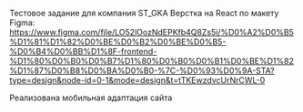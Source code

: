 Тестовое задание для компания ST_GKA
Верстка на React по макету Figma: https://www.figma.com/file/LO52lOozNdEPKfb4Q8Zs5i/%D0%A2%D0%B5%D1%81%D1%82%D0%BE%D0%B2%D0%BE%D0%B5-%D0%B4%D0%BB%D1%8F-frontend-%D1%80%D0%B0%D0%B7%D1%80%D0%B0%D0%B1%D0%BE%D1%82%D1%87%D0%B8%D0%BA%D0%B0-%7C-%D0%93%D0%9A-STA?type=design&node-id=0-1&mode=design&t=tTKEwzdvcUrNrCWL-0

Реализована мобильная адаптация сайта